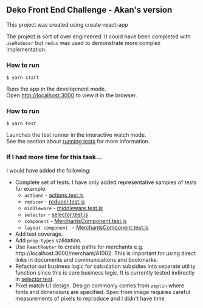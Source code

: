 ## Deko Front End Challenge - Akan's version
This project was created using create-react-app

The project is sort of over engineered. It could have been completed with `useReducer` but `redux` was used to 
demonstrate more complex implementation.

### How to run
```
$ yarn start
```

Runs the app in the development mode.<br />
Open [http://localhost:3000](http://localhost:3000) to view it in the browser.

### How to run
```
$ yarn test
```

Launches the test runner in the interactive watch mode.<br />
See the section about [running tests](https://facebook.github.io/create-react-app/docs/running-tests) for more information.

### If I had more time for this task...
I would have added the following:
 * Complete set of tests. I have only added representative samples of tests for example.
   * `actions` - [actions.test.js](./src/redux/merchant/actions.test.js)
   * `reducer` - [reducer.test.js](./src/redux/merchant/reducer.test.js)
   * `middleware` - [middleware.test.js](./src/redux/merchants/middleware.test.js)
   * `selector` - [selector.test.js](./src/redux/merchants/selector.test.js)
   * `component` - [MerchantsComponent.test.js](./src/components/Merchants/MerchantsComponent.test.js)
   * `layout component ` - [MerchantsComponent.test.js](./src/components/Merchant/MerchantLayoutComponent.test.js)
 * Add test coverage.
 * Add `prop-types` validation.
 * Use `ReactRouter` to create paths for merchants e.g. http://localhost:3000/merchant/A1002. This is important 
   for using direct links in documents and communications and bookmarks.
 * Refactor out business logic for calculation subsidies into separate utility function since this is core business 
   logic. It is currently tested indirectly in [selector test](./src/redux/merchant/selector.test.js).
 * Pixel match UI design. Design commonly comes from `zeplin` where fonts and dimensions are specified. 
   Spec from image requires careful measurements of pixels to reproduce and I didn't have time.
